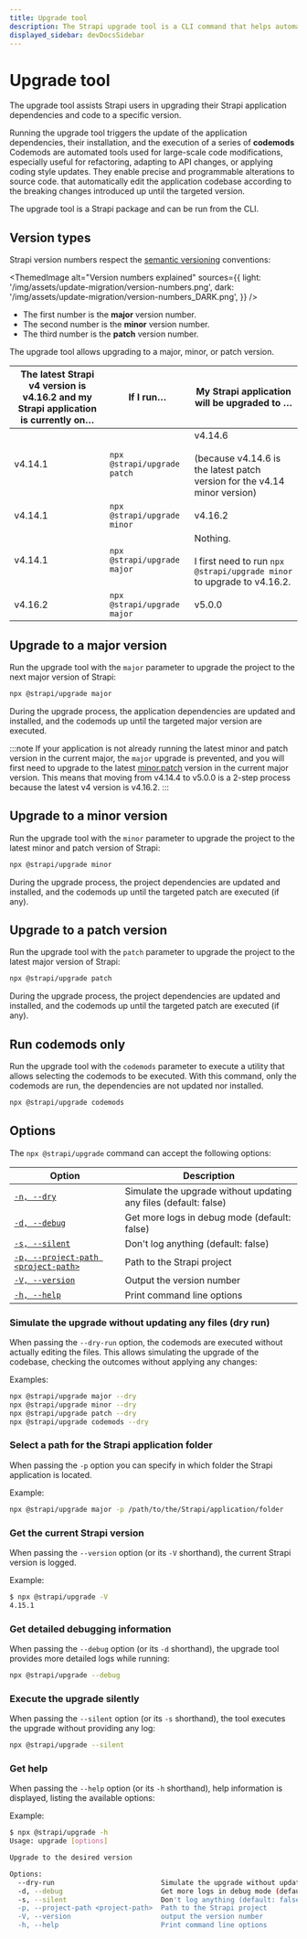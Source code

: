 ```yaml
---
title: Upgrade tool
description: The Strapi upgrade tool is a CLI command that helps automatically upgrading to a new Strapi version.
displayed_sidebar: devDocsSidebar
---
```


# Upgrade tool

The upgrade tool assists Strapi users in upgrading their Strapi application dependencies and code to a specific version.

Running the upgrade tool triggers the update of the application dependencies, their installation, and the execution of a series of **codemods** <Annotation>Codemods are automated tools used for large-scale code modifications, especially useful for refactoring, adapting to API changes, or applying coding style updates. They enable precise and programmable alterations to source code.</Annotation> that automatically edit the application codebase according to the breaking changes introduced up until the targeted version.

The upgrade tool is a Strapi package and can be run from the CLI.

## Version types

Strapi version numbers respect the [semantic versioning](https://semver.org/) conventions:

<ThemedImage
  alt="Version numbers explained"
  sources={{
    light: '/img/assets/update-migration/version-numbers.png',
    dark: '/img/assets/update-migration/version-numbers_DARK.png',
  }}
/>

- The first number is the **major** version number.
- The second number is the **minor** version number.
- The third number is the **patch** version number.

The upgrade tool allows upgrading to a major, minor, or patch version.

| The latest Strapi v4 version is v4.16.2 and my Strapi application is currently on… | If I run… | My Strapi application will be upgraded to … |
|----|----|----|
| v4.14.1 | `npx @strapi/upgrade patch` | v4.14.6<br/><br/>(because v4.14.6 is the latest patch version for the v4.14 minor version) |
| v4.14.1 | `npx @strapi/upgrade minor` | v4.16.2 |
| v4.14.1 | `npx @strapi/upgrade major` | Nothing.<br/><br/>I first need to run `npx @strapi/upgrade minor` to upgrade to v4.16.2. |
| v4.16.2 | `npx @strapi/upgrade major` | v5.0.0  |

## Upgrade to a major version

Run the upgrade tool with the `major` parameter to upgrade the project to the next major version of Strapi:

```bash
npx @strapi/upgrade major
```

During the upgrade process, the application dependencies are updated and installed, and the codemods up until the targeted major version are executed.

:::note
If your application is not already running the latest minor and patch version in the current major, the `major` upgrade is prevented, and you will first need to upgrade to the latest [minor.patch](#upgrade-to-a-minor-version) version in the current major version. This means that moving from v4.14.4 to v5.0.0 is a 2-step process because the latest v4 version is v4.16.2.
:::

## Upgrade to a minor version

Run the upgrade tool with the `minor` parameter to upgrade the project to the latest minor and patch version of Strapi:

```bash
npx @strapi/upgrade minor
```

During the upgrade process, the project dependencies are updated and installed, and the codemods up until the targeted patch are executed (if any).

## Upgrade to a patch version

Run the upgrade tool with the `patch` parameter to upgrade the project to the latest major version of Strapi:

```bash
npx @strapi/upgrade patch
```

During the upgrade process, the project dependencies are updated and installed, and the codemods up until the targeted patch are executed (if any).

## Run codemods only

Run the upgrade tool with the `codemods` parameter to execute a utility that allows selecting the codemods to be executed. With this command, only the codemods are run, the dependencies are not updated nor installed.

```bash
npx @strapi/upgrade codemods
```

## Options

The `npx @strapi/upgrade` command can accept the following options:

| Option                                                                   | Description                                                      |
| ------------------------------------------------------------------------ | ---------------------------------------------------------------- |
| [`-n, --dry`](#simulate-the-upgrade-without-updating-any-files-dry-run)  | Simulate the upgrade without updating any files (default: false) |
| [`-d, --debug`](#get-detailed-debugging-information)                     | Get more logs in debug mode (default: false)                     |
| [`-s, --silent`](#execute-the-upgrade-silently)                          | Don't log anything (default: false)                              |
| [`-p, --project-path <project-path>`](#select-a-path-for-the-strapi-application-folder) | Path to the Strapi project                                       |
| [`-V, --version`](#get-the-current-strapi-version)                       | Output the version number                                        |
| [`-h, --help`](#get-help)                                                | Print command line options                                       |

### Simulate the upgrade without updating any files (dry run)

When passing the `--dry-run` option, the codemods are executed without actually editing the files. This allows simulating the upgrade of the codebase, checking the outcomes without applying any changes:

Examples:

```bash
npx @strapi/upgrade major --dry
npx @strapi/upgrade minor --dry
npx @strapi/upgrade patch --dry
npx @strapi/upgrade codemods --dry
```

### Select a path for the Strapi application folder

When passing the `-p` option you can specify in which folder the Strapi application is located.

Example:

```bash
npx @strapi/upgrade major -p /path/to/the/Strapi/application/folder
```

### Get the current Strapi version

When passing the `--version` option (or its `-V` shorthand), the current Strapi version is logged.

Example:

```sh
$ npx @strapi/upgrade -V
4.15.1
```

### Get detailed debugging information

When passing the `--debug` option (or its `-d` shorthand), the upgrade tool provides more detailed logs while running:

```bash
npx @strapi/upgrade --debug
```

### Execute the upgrade silently

When passing the `--silent` option (or its `-s` shorthand), the tool executes the upgrade without providing any log:

```bash
npx @strapi/upgrade --silent
```

### Get help

When passing the `--help` option (or its `-h` shorthand), help information is displayed, listing the available options:

Example:

```bash
$ npx @strapi/upgrade -h
Usage: upgrade [options]

Upgrade to the desired version

Options:
  --dry-run                          Simulate the upgrade without updating any files (default: false)
  -d, --debug                        Get more logs in debug mode (default: false)
  -s, --silent                       Don't log anything (default: false)
  -p, --project-path <project-path>  Path to the Strapi project
  -V, --version                      output the version number
  -h, --help                         Print command line options
```

